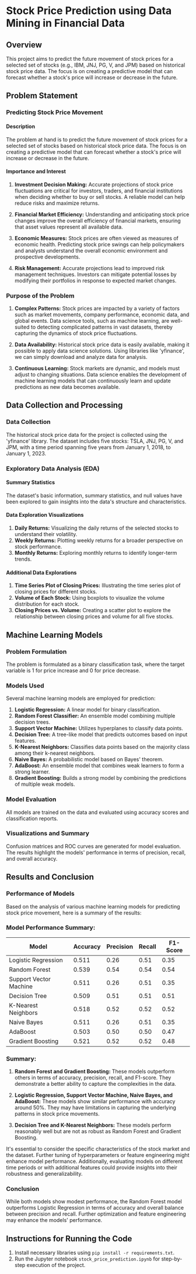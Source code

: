 # Stock Price Prediction using Data Mining in Financial Data

## Overview

This project aims to predict the future movement of stock prices for a selected set of stocks (e.g., IBM, JNJ, PG, V, and JPM) based on historical stock price data. The focus is on creating a predictive model that can forecast whether a stock's price will increase or decrease in the future.

## Problem Statement

### Predicting Stock Price Movement

#### Description

The problem at hand is to predict the future movement of stock prices for a selected set of stocks based on historical stock price data. The focus is on creating a predictive model that can forecast whether a stock's price will increase or decrease in the future.

#### Importance and Interest

1. **Investment Decision Making:** Accurate projections of stock price fluctuations are critical for investors, traders, and financial institutions when deciding whether to buy or sell stocks. A reliable model can help reduce risks and maximize returns.

2. **Financial Market Efficiency:** Understanding and anticipating stock price changes improve the overall efficiency of financial markets, ensuring that asset values represent all available data.

3. **Economic Measures:** Stock prices are often viewed as measures of economic health. Predicting stock price swings can help policymakers and analysts understand the overall economic environment and prospective developments.

4. **Risk Management:** Accurate projections lead to improved risk management techniques. Investors can mitigate potential losses by modifying their portfolios in response to expected market changes.

### Purpose of the Problem

1. **Complex Patterns:** Stock prices are impacted by a variety of factors such as market movements, company performance, economic data, and global events. Data science tools, such as machine learning, are well-suited to detecting complicated patterns in vast datasets, thereby capturing the dynamics of stock price fluctuations.

2. **Data Availability:** Historical stock price data is easily available, making it possible to apply data science solutions. Using libraries like 'yfinance', we can simply download and analyze data for analysis.

3. **Continuous Learning:** Stock markets are dynamic, and models must adjust to changing situations. Data science enables the development of machine learning models that can continuously learn and update predictions as new data becomes available.

## Data Collection and Processing

### Data Collection

The historical stock price data for the project is collected using the 'yfinance' library. The dataset includes five stocks: TSLA, JNJ, PG, V, and JPM, with a time period spanning five years from January 1, 2018, to January 1, 2023.

### Exploratory Data Analysis (EDA)

#### Summary Statistics

The dataset's basic information, summary statistics, and null values have been explored to gain insights into the data's structure and characteristics.

#### Data Exploration Visualizations

1. **Daily Returns:** Visualizing the daily returns of the selected stocks to understand their volatility.
2. **Weekly Returns:** Plotting weekly returns for a broader perspective on stock performance.
3. **Monthly Returns:** Exploring monthly returns to identify longer-term trends.

#### Additional Data Explorations

1. **Time Series Plot of Closing Prices:** Illustrating the time series plot of closing prices for different stocks.
2. **Volume of Each Stock:** Using boxplots to visualize the volume distribution for each stock.
3. **Closing Prices vs. Volume:** Creating a scatter plot to explore the relationship between closing prices and volume for all five stocks.

## Machine Learning Models

### Problem Formulation

The problem is formulated as a binary classification task, where the target variable is 1 for price increase and 0 for price decrease.

### Models Used

Several machine learning models are employed for prediction:

1. **Logistic Regression:** A linear model for binary classification.
2. **Random Forest Classifier:** An ensemble model combining multiple decision trees.
3. **Support Vector Machine:** Utilizes hyperplanes to classify data points.
4. **Decision Tree:** A tree-like model that predicts outcomes based on input features.
5. **K-Nearest Neighbors:** Classifies data points based on the majority class among their k-nearest neighbors.
6. **Naive Bayes:** A probabilistic model based on Bayes' theorem.
7. **AdaBoost:** An ensemble model that combines weak learners to form a strong learner.
8. **Gradient Boosting:** Builds a strong model by combining the predictions of multiple weak models.

### Model Evaluation

All models are trained on the data and evaluated using accuracy scores and classification reports.

### Visualizations and Summary

Confusion matrices and ROC curves are generated for model evaluation. The results highlight the models' performance in terms of precision, recall, and overall accuracy.

## Results and Conclusion

### Performance of Models

Based on the analysis of various machine learning models for predicting stock price movement, here is a summary of the results:

### Model Performance Summary:

| Model                     | Accuracy | Precision | Recall | F1-Score |
|---------------------------|----------|-----------|--------|----------|
| Logistic Regression       | 0.511    | 0.26      | 0.51   | 0.35     |
| Random Forest             | 0.539    | 0.54      | 0.54   | 0.54     |
| Support Vector Machine    | 0.511    | 0.26      | 0.51   | 0.35     |
| Decision Tree             | 0.509    | 0.51      | 0.51   | 0.51     |
| K-Nearest Neighbors       | 0.518    | 0.52      | 0.52   | 0.52     |
| Naive Bayes               | 0.511    | 0.26      | 0.51   | 0.35     |
| AdaBoost                  | 0.503    | 0.50      | 0.50   | 0.47     |
| Gradient Boosting         | 0.521    | 0.52      | 0.52   | 0.48     |

### Summary:

1. **Random Forest and Gradient Boosting:** These models outperform others in terms of accuracy, precision, recall, and F1-score. They demonstrate a better ability to capture the complexities in the data.

2. **Logistic Regression, Support Vector Machine, Naive Bayes, and AdaBoost:** These models show similar performance with accuracy around 50%. They may have limitations in capturing the underlying patterns in stock price movements.

3. **Decision Tree and K-Nearest Neighbors:** These models perform reasonably well but are not as robust as Random Forest and Gradient Boosting.

It's essential to consider the specific characteristics of the stock market and the dataset. Further tuning of hyperparameters or feature engineering might enhance model performance. Additionally, evaluating models on different time periods or with additional features could provide insights into their robustness and generalizability.

### Conclusion

While both models show modest performance, the Random Forest model outperforms Logistic Regression in terms of accuracy and overall balance between precision and recall. Further optimization and feature engineering may enhance the models' performance.

## Instructions for Running the Code

1. Install necessary libraries using `pip install -r requirements.txt`.
2. Run the Jupyter notebook `stock_price_prediction.ipynb` for step-by-step execution of the project.
